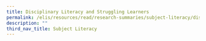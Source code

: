 ```yaml
---
title: Disciplinary Literacy and Struggling Learners
permalink: /elis/resources/read/research-summaries/subject-literacy/disciplinary-literacy-n-struggling-learners/
description: ""
third_nav_title: Subject Literacy
---
```

